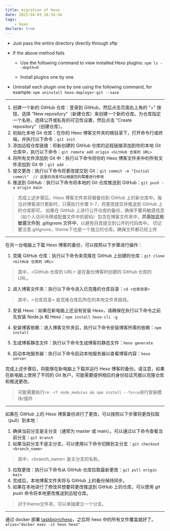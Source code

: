 ```yaml
---
title: migration of hexo
date: 2023-04-03 16:34:34
tags:
    - hexo
declare: true
---
```

- Just pass the entire directory directly through sftp<!--more-->

- If the above method fails
    - Use the following command to view installed Hexo plugins: `npm ls --depth=0`

    - Install plugins one by one

- Uninstall each plugin one by one using the following command, for example: `npm uninstall hexo-deployer-git --save`

----------------------------------------------
1. 创建一个新的 GitHub 仓库：登录到 GitHub，然后点击页面右上角的 "+" 按钮，选择 "New repository"（新建仓库）来创建一个新的仓库。为仓库指定一个名称，选择公开或私有的可见性设置，然后点击 "Create repository"（创建仓库）。
2. 初始化本地 Git 仓库：在你的 Hexo 博客文件夹的根目录下，打开命令行或终端，并执行以下命令：`git init`
3. 添加远程仓库链接：将新创建的 GitHub 仓库的远程链接添加到你的本地 Git 仓库中，执行以下命令：`git remote add origin <GitHub 仓库的 URL>`
4. 将所有文件添加到 Git 中：执行以下命令将你的 Hexo 博客文件夹中的所有文件添加到 Git 中：`git add .`
5. 提交更改：执行以下命令将更改提交到 Git：`git commit -m "Initial commit"  // 这里的消息可以根据您的需要进行修改`
6. 推送到 GitHub：执行以下命令将本地的 Git 仓库推送到 GitHub：`git push -u origin main`
> 完成上述步骤后，Hexo 博客文件夹将被备份到 GitHub 上的新仓库中。每当对博客进行更新时，只需执行步骤 5-7，将更改提交并推送到 GitHub 上的仓库即可。
> 如果在 GitHub 上进行公开仓库的备份，确保不要将敏感信息（如个人访问令牌或配置文件中的密码）包含在博客文件夹中，**并添加这些敏感文件到 .gitignore 文件中**，以避免将其提交到公开的代码库中。
> 切记要注意.gitignore，theme下也是一个独立的仓库。确保文件都已经上传

-------------------------------------------------
在另一台电脑上下载 Hexo 博客的备份，可以按照以下步骤进行操作：
1. 克隆 GitHub 仓库：执行以下命令来克隆在 GitHub 上创建的仓库：`git clone <GitHub 仓库的 URL>`
> 其中，<GitHub 仓库的 URL> 是在备份博客时创建的 GitHub 仓库的 URL。

2. 进入博客文件夹：执行以下命令进入已克隆的仓库目录：`cd <仓库目录>`
> 其中，<仓库目录> 是克隆仓库后所在的本地文件夹路径。

3. 安装 Hexo：如果在新电脑上还没有安装 Hexo，请确保在执行以下命令之前先安装 Node.js 和 Hexo：`npm install hexo-cli -g`

4. 安装博客依赖：进入博客文件夹后，执行以下命令安装博客所需的依赖：`npm install`

5. 生成博客静态文件：执行以下命令生成博客的静态文件：`hexo generate`

6. 启动本地服务器：执行以下命令启动本地服务器以查看博客内容：`hexo server`

完成上述步骤后，将能够在新电脑上下载并运行 Hexo 博客的备份。请注意，如果在新电脑上使用了不同的 Git 账户，可能需要提供相应的身份验证凭据以克隆仓库和推送更改。
> 可能需要执行`rm -rf node_modules && npm install --force`进行安装模块/插件

---------------------------------------------
如果在 GitHub 上的 Hexo 博客备份进行了更改，可以按照以下步骤将更改拉取（pull）到本地：
1. 确保当前分支是主分支（通常为 master 或 main）。可以通过以下命令查看当前分支：`git branch`
2. 如果当前分支不是主分支，可以使用以下命令切换到主分支：`git checkout <branch_name>`
> 其中，<branch_name> 是主分支的名称。
3. 拉取更改：执行以下命令从 GitHub 仓库拉取最新更改：`git pull origin main`
4. 完成后，本地博客文件夹将与 GitHub 上的备份保持同步。
5. 如果在本地进行了修改并想要将更改推送到 GitHub 上的仓库，可以使用 git push 命令将本地更改推送到远程仓库。

> 对于theme文件夹，可以单独建立一个分支。

---------------------

通过 docker 部署 [taskbjorn/hexo](https://hub.docker.com/r/taskbjorn/hexo)，之后将 hexo 中的所有文件覆盖就好了。
`alias="docker exec -it hexo hexo"`